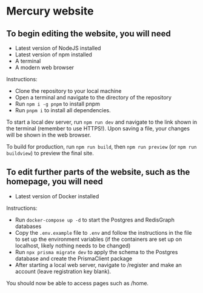 # Mercury website

## To begin editing the website, you will need

- Latest version of NodeJS installed
- Latest version of npm installed
- A terminal
- A modern web browser

Instructions:

- Clone the repository to your local machine
- Open a terminal and navigate to the directory of the repository
- Run `npm i -g pnpm` to install pnpm
- Run `pnpm i` to install all dependencies.
  
To start a local dev server, run `npm run dev` and navigate to the link shown in the terminal (remember to use HTTPS!). Upon saving a file, your changes will be shown in the web browser.

To build for production, run `npm run build`, then `npm run preview` (or `npm run buildview`) to preview the final site.

## To edit further parts of the website, such as the homepage, you will need

- Latest version of Docker installed

Instructions:

- Run `docker-compose up -d` to start the Postgres and RedisGraph databases
- Copy the `.env.example` file to `.env` and follow the instructions in the file to set up the environment variables (if the containers are set up on localhost, likely nothing needs to be changed)
- Run `npx prisma migrate dev` to apply the schema to the Postgres database and create the PrismaClient package
- After starting a local web server, navigate to /register and make an account (leave registration key blank).

You should now be able to access pages such as /home.
